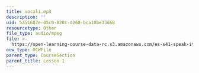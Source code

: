 ```yaml
---
title: vocali.mp3
description: ''
uid: 5a51687e-05c0-820c-d260-bca18be33d68
resourcetype: Other
file_type: audio/mpeg
file: >-
  https://open-learning-course-data-rc.s3.amazonaws.com/es-s41-speak-italian-with-your-mouth-full-spring-2012/5a51687e05c0820cd260bca18be33d68_vocali.mp3
ocw_type: OCWFile
parent_type: CourseSection
parent_title: Lesson 1
---
```

